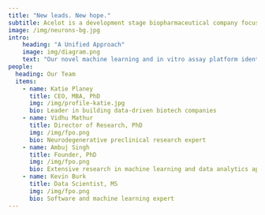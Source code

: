```yaml
---
title: "New leads. New hope."
subtitle: Acelot is a development stage biopharmaceutical company focused on therapies for Alzheimer’s Disease and central nervous system disorders. 
image: /img/neurons-bg.jpg
intro:
    heading: "A Unified Approach"
    image: img/diagram.png
    text: "Our novel machine learning and in vitro assay platform identifies small molecules that act specifically upon toxic forms of proteins found in neurodegenerative diseases."
people:
  heading: Our Team
  items:
    - name: Katie Planey
      title: CEO, MBA, PhD
      img: /img/profile-katie.jpg
      bio: Leader in building data-driven biotech companies
    - name: Vidhu Mathur
      title: Director of Research, PhD
      img: /img/fpo.png
      bio: Neurodegenerative preclinical research expert
    - name: Ambuj Singh
      title: Founder, PhD
      img: /img/fpo.png
      bio: Extensive research in machine learning and data analytics applied to biology and chemistry
    - name: Kevin Burk
      title: Data Scientist, MS
      img: /img/fpo.png
      bio: Software and machine learning expert
---
```


